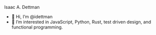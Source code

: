 Isaac A. Dettman

- 👋 Hi, I’m @idettman
- 👀 I’m interested in JavaScript, Python, Rust, test driven design, and functional programming.

<!---
idettman/idettman is a ✨ special ✨ repository because its `README.md` (this file) appears on your GitHub profile.
You can click the Preview link to take a look at your changes.
--->
